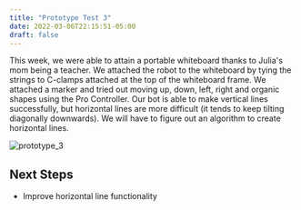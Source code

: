 ```yaml
---
title: "Prototype Test 3"
date: 2022-03-06T22:15:51-05:00
draft: false
---
```


This week, we were able to attain a portable whiteboard thanks to Julia's mom being a teacher. We attached the robot to the whiteboard by tying the strings to C-clamps attached at the top of the whiteboard frame. 
We attached a marker and tried out moving up, down, left, right and organic shapes using the Pro Controller. Our bot is able to make vertical lines successfully, but horizontal lines are more difficult (it tends to keep tilting diagonally downwards). We will have to figure out an algorithm to create horizontal lines. 

![prototype_3](/blog/images/prototypes/prototype_test_3.png)

Next Steps
-----
* Improve horizontal line functionality
